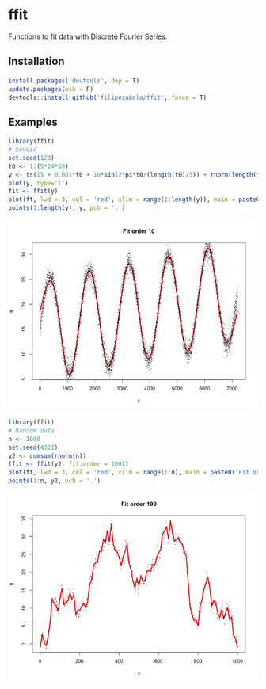 # ffit
Functions to fit data with Discrete Fourier Series.

## Installation
```r
install.packages('devtools', dep = T)
update.packages(ask = F)
devtools::install_github('filipezabala/ffit', force = T)
```

## Examples
```r
library(ffit)
# Senoid
set.seed(123)
t0 <- 1:(5*24*60)
y <- ts(15 + 0.001*t0 + 10*sin(2*pi*t0/(length(t0)/5)) + rnorm(length(t0)), freq=length(t0)/5)
plot(y, type='l')
fit <- ffit(y)
plot(ft, lwd = 3, col = 'red', xlim = range(1:length(y)), main = paste0('Fit order ', fit$fit.order))
points(1:length(y), y, pch = '.')
```
![](img/senoid.png)

```r
library(ffit)
# Random data
n <- 1000
set.seed(4321)
y2 <- cumsum(rnorm(n))
(fit <- ffit(y2, fit.order = 100))
plot(ft, lwd = 3, col = 'red', xlim = range(1:n), main = paste0('Fit order ', fit$fit.order))
points(1:n, y2, pch = '.')
```
![](img/random.png)
